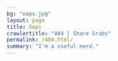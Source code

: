 ```yaml
---
bg: "oops.jpg"
layout: page
title: Oops
crawlertitle: "404 | Share Grabs"
permalink: /404.html/
summary: "I'm a useful nerd."
---
```

